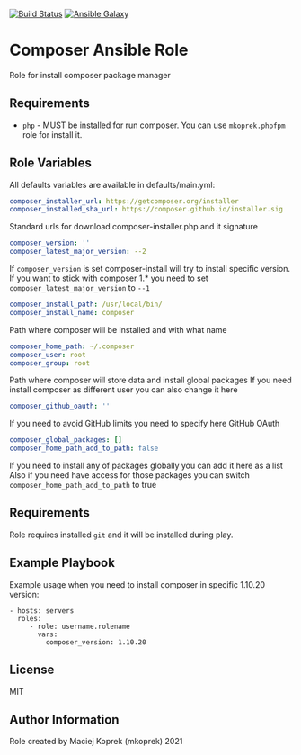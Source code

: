 [![Build Status](https://travis-ci.com/mkoprek/anisble-role-composer.svg?token=EFsRLGikq6SHNjdgZ3ra&branch=main)](https://travis-ci.com/mkoprek/anisble-role-composer)
[![Ansible Galaxy](http://img.shields.io/badge/ansible--galaxy-composer-blue.svg?style=flat)](https://galaxy.ansible.com/mkoprek/composer)

Composer Ansible Role
=========
Role for install composer package manager

Requirements
------------
- `php` - MUST be installed for run composer. You can use `mkoprek.phpfpm` role for install it.

Role Variables
--------------
All defaults variables are available in defaults/main.yml:

```yaml
composer_installer_url: https://getcomposer.org/installer
composer_installed_sha_url: https://composer.github.io/installer.sig
```
Standard urls for download composer-installer.php and it signature

```yaml
composer_version: ''
composer_latest_major_version: --2

```
If `composer_version` is set composer-install will try to install specific version.
If you want to stick with composer 1.* you need to set `composer_latest_major_version` to `--1`

```yaml
composer_install_path: /usr/local/bin/
composer_install_name: composer
```
Path where composer will be installed and with what name

```yaml
composer_home_path: ~/.composer
composer_user: root
composer_group: root
```
Path where composer will store data and install global packages
If you need install composer as different user you can also change it here

```yaml
composer_github_oauth: ''
```
If you need to avoid GitHub limits you need to specify here GitHub OAuth

```yaml
composer_global_packages: []
composer_home_path_add_to_path: false
```
If you need to install any of packages globally you can add it here as a list
Also if you need have access for those packages you can switch `composer_home_path_add_to_path` to true

Requirements
------------
Role requires installed `git` and it will be installed during play.

Example Playbook
----------------
Example usage when you need to install composer in specific 1.10.20 version:

    - hosts: servers
      roles:
         - role: username.rolename
           vars:
             composer_version: 1.10.20  

License
-------
MIT

Author Information
------------------
Role created by Maciej Koprek (mkoprek) 2021
